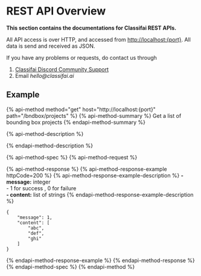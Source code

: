 # REST API Overview

**This section contains the documentations for Classifai REST APIs.** 

All API access is over HTTP, and accessed from [http://localhost:{port}](http://localhost:9999). All data is send and received as JSON. 

If you have any problems or requests, do contact us through

1. [Classifai Discord Community Support](https://discord.com/invite/WsBFgNP)
2. Email _hello@classifai.ai_

## **Example** 

{% api-method method="get" host="http://localhost:{port}" path="/bndbox/projects" %}
{% api-method-summary %}
Get a list of bounding box projects
{% endapi-method-summary %}

{% api-method-description %}

{% endapi-method-description %}

{% api-method-spec %}
{% api-method-request %}

{% api-method-response %}
{% api-method-response-example httpCode=200 %}
{% api-method-response-example-description %}
**- message:** integer  
          - 1 for success , 0 for failure  
**- content:** list of strings
{% endapi-method-response-example-description %}

```
{
    "message": 1,
    "content": [
        "abc",
        "def",
        "ghi"
    ]
}
```
{% endapi-method-response-example %}
{% endapi-method-response %}
{% endapi-method-spec %}
{% endapi-method %}







